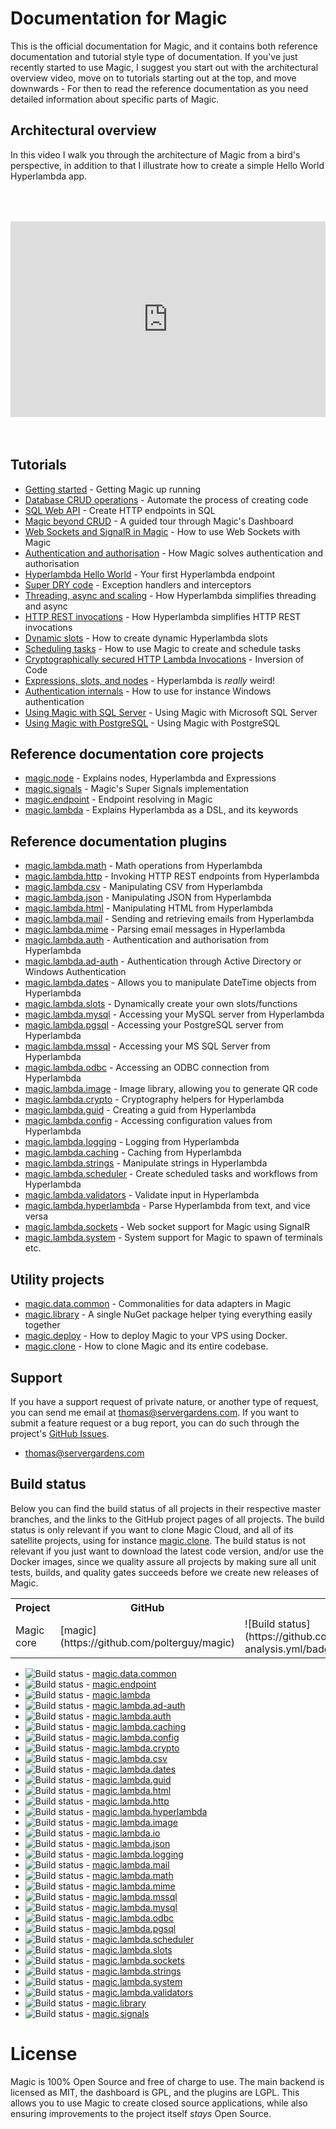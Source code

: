 
# Documentation for Magic

This is the official documentation for Magic, and it contains both reference documentation
and tutorial style type of documentation. If you've just recently started to use Magic, I
suggest you start out with the architectural overview video, move on to tutorials starting
out at the top, and move downwards - For then to read the reference documentation as you need
detailed information about specific parts of Magic.

## Architectural overview

In this video I walk you through the architecture of Magic from a bird's perspective, in addition
to that I illustrate how to create a simple Hello World Hyperlambda app.

<div style="position:relative; padding-bottom:56.25%; padding-top:30px; height:0; overflow:hidden;margin-top:4rem;margin-bottom:4rem;">
<iframe width="560" height="315" style="position:absolute; top:0; left:0; width:100%; height:100%;" src="https://www.youtube.com/embed/FK0rcAEWtV8" frameborder="0" allow="accelerometer; autoplay; encrypted-media; gyroscope; picture-in-picture" allowfullscreen></iframe>
</div>

## Tutorials

* [Getting started](/tutorials/getting-started/) - Getting Magic up running
* [Database CRUD operations](/tutorials/database-crud/) - Automate the process of creating code
* [SQL Web API](/tutorials/sql-web-api/) - Create HTTP endpoints in SQL
* [Magic beyond CRUD](/tutorials/cloud-ide/) - A guided tour through Magic's Dashboard
* [Web Sockets and SignalR in Magic](/tutorials/web-sockets/) - How to use Web Sockets with Magic
* [Authentication and authorisation](/tutorials/auth/) - How Magic solves authentication and authorisation
* [Hyperlambda Hello World](/tutorials/hello-world-endpoint/) - Your first Hyperlambda endpoint
* [Super DRY code](/tutorials/super-dry/) - Exception handlers and interceptors
* [Threading, async and scaling](/tutorials/threading/) - How Hyperlambda simplifies threading and async
* [HTTP REST invocations](/tutorials/http-rest/) - How Hyperlambda simplifies HTTP REST invocations
* [Dynamic slots](/tutorials/dynamic-slots/) - How to create dynamic Hyperlambda slots
* [Scheduling tasks](/tutorials/task-scheduler/) - How to use Magic to create and schedule tasks
* [Cryptographically secured HTTP Lambda Invocations](/tutorials/crypto-lambda-http/) - Inversion of Code
* [Expressions, slots, and nodes](/tutorials/expressions-slots-nodes/) - Hyperlambda is *really* weird!
* [Authentication internals](/tutorials/auth-internals/) - How to use for instance Windows authentication
* [Using Magic with SQL Server](/tutorials/sql-server/) - Using Magic with Microsoft SQL Server
* [Using Magic with PostgreSQL](/tutorials/postgresql/) - Using Magic with PostgreSQL

## Reference documentation core projects

* [magic.node](/documentation/magic.node/) - Explains nodes, Hyperlambda and Expressions
* [magic.signals](/documentation/magic.signals/) - Magic's Super Signals implementation
* [magic.endpoint](/documentation/magic.endpoint/) - Endpoint resolving in Magic
* [magic.lambda](/documentation/magic.lambda/) - Explains Hyperlambda as a DSL, and its keywords

## Reference documentation plugins

* [magic.lambda.math](/documentation/magic.lambda.math/) - Math operations from Hyperlambda
* [magic.lambda.http](/documentation/magic.lambda.http/) - Invoking HTTP REST endpoints from Hyperlambda
* [magic.lambda.csv](/documentation/magic.lambda.csv/) - Manipulating CSV from Hyperlambda
* [magic.lambda.json](/documentation/magic.lambda.json/) - Manipulating JSON from Hyperlambda
* [magic.lambda.html](/documentation/magic.lambda.html/) - Manipulating HTML from Hyperlambda
* [magic.lambda.mail](/documentation/magic.lambda.mail/) - Sending and retrieving emails from Hyperlambda
* [magic.lambda.mime](/documentation/magic.lambda.mime/) - Parsing email messages in Hyperlambda
* [magic.lambda.auth](/documentation/magic.lambda.auth/) - Authentication and authorisation from Hyperlambda
* [magic.lambda.ad-auth](/documentation/magic.lambda.ad-auth/) - Authentication through Active Directory or Windows Authentication
* [magic.lambda.dates](/documentation/magic.lambda.dates/) - Allows you to manipulate DateTime objects from Hyperlambda
* [magic.lambda.slots](/documentation/magic.lambda.slots/) - Dynamically create your own slots/functions
* [magic.lambda.mysql](/documentation/magic.lambda.mysql/) - Accessing your MySQL server from Hyperlambda
* [magic.lambda.pgsql](/documentation/magic.lambda.pgsql/) - Accessing your PostgreSQL server from Hyperlambda
* [magic.lambda.mssql](/documentation/magic.lambda.mssql/) - Accessing your MS SQL Server from Hyperlambda
* [magic.lambda.odbc](/documentation/magic.lambda.odbc/) - Accessing an ODBC connection from Hyperlambda
* [magic.lambda.image](/documentation/magic.lambda.image/) - Image library, allowing you to generate QR code
* [magic.lambda.crypto](/documentation/magic.lambda.crypto/) - Cryptography helpers for Hyperlambda
* [magic.lambda.guid](/documentation/magic.lambda.guid/) - Creating a guid from Hyperlambda
* [magic.lambda.config](/documentation/magic.lambda.config/) - Accessing configuration values from Hyperlambda
* [magic.lambda.logging](/documentation/magic.lambda.logging/) - Logging from Hyperlambda
* [magic.lambda.caching](/documentation/magic.lambda.caching/) - Caching from Hyperlambda
* [magic.lambda.strings](/documentation/magic.lambda.strings/) - Manipulate strings in Hyperlambda
* [magic.lambda.scheduler](/documentation/magic.lambda.scheduler/) - Create scheduled tasks and workflows from Hyperlambda
* [magic.lambda.validators](/documentation/magic.lambda.validators/) - Validate input in Hyperlambda
* [magic.lambda.hyperlambda](/documentation/magic.lambda.hyperlambda/) - Parse Hyperlambda from text, and vice versa
* [magic.lambda.sockets](/documentation/magic.lambda.sockets/) - Web socket support for Magic using SignalR
* [magic.lambda.system](/documentation/magic.lambda.system/) - System support for Magic to spawn of terminals etc.

## Utility projects

* [magic.data.common](/documentation/magic.data.common/) - Commonalities for data adapters in Magic
* [magic.library](/documentation/magic.library/) - A single NuGet package helper tying everything easily together
* [magic.deploy](/documentation/magic.deploy/) - How to deploy Magic to your VPS using Docker.
* [magic.clone](/documentation/magic.clone/) - How to clone Magic and its entire codebase.

## Support

If you have a support request of private nature, or another type of request, you can send me
email at [thomas@servergardens.com](mailto:thomas@servergardens.com). If you want to submit a
feature request or a bug report, you can do such through the project's
[GitHub Issues](https://github.com/polterguy/magic/issues).

* [thomas@servergardens.com](mailto:thomas@servergardens.com)

## Build status

Below you can find the build status of all projects in their respective master branches, and the links to the
GitHub project pages of all projects. The build status is only relevant if you want to clone Magic Cloud, and
all of its satellite projects, using for instance [magic.clone](https://github.com/polterguy/magic.clone). The
build status is not relevant if you just want to download the latest code version, and/or use the Docker images,
since we quality assure all projects by making sure all unit tests, builds, and quality gates succeeds before we
create new releases of Magic.

<table>
   <tr>
      <th>Project</th>
      <th>GitHub</th>
      <th>Build status</th>
   </tr>
   <tr>
      <td>Magic core</td>
      <td>[magic](https://github.com/polterguy/magic)</td>
      <td>![Build status](https://github.com/polterguy/magic/actions/workflows/codeql-analysis.yml/badge.svg)</td>
   </tr>
</table>

* ![Build status](https://github.com/polterguy/magic.data.common/actions/workflows/build.yaml/badge.svg) - [magic.data.common](https://github.com/polterguy/magic.data.common)
* ![Build status](https://github.com/polterguy/magic.endpoint/actions/workflows/build.yaml/badge.svg) - [magic.endpoint](https://github.com/polterguy/magic.endpoint)
* ![Build status](https://github.com/polterguy/magic.lambda/actions/workflows/build.yaml/badge.svg) - [magic.lambda](https://github.com/polterguy/magic.lambda)
* ![Build status](https://github.com/polterguy/magic.lambda.ad-auth/actions/workflows/build.yaml/badge.svg) - [magic.lambda.ad-auth](https://github.com/polterguy/magic.lambda.ad-auth)
* ![Build status](https://github.com/polterguy/magic.lambda.auth/actions/workflows/build.yaml/badge.svg) - [magic.lambda.auth](https://github.com/polterguy/magic.lambda.auth)
* ![Build status](https://github.com/polterguy/magic.lambda.caching/actions/workflows/build.yaml/badge.svg) - [magic.lambda.caching](https://github.com/polterguy/magic.lambda.caching)
* ![Build status](https://github.com/polterguy/magic.lambda.config/actions/workflows/build.yaml/badge.svg) - [magic.lambda.config](https://github.com/polterguy/magic.lambda.config)
* ![Build status](https://github.com/polterguy/magic.lambda.crypto/actions/workflows/build.yaml/badge.svg) - [magic.lambda.crypto](https://github.com/polterguy/magic.lambda.crypto)
* ![Build status](https://github.com/polterguy/magic.lambda.csv/actions/workflows/build.yaml/badge.svg) - [magic.lambda.csv](https://github.com/polterguy/magic.lambda.csv)
* ![Build status](https://github.com/polterguy/magic.lambda.dates/actions/workflows/build.yaml/badge.svg) - [magic.lambda.dates](https://github.com/polterguy/magic.lambda.dates)
* ![Build status](https://github.com/polterguy/magic.lambda.guid/actions/workflows/build.yaml/badge.svg) - [magic.lambda.guid](https://github.com/polterguy/magic.lambda.guid)
* ![Build status](https://github.com/polterguy/magic.lambda.html/actions/workflows/build.yaml/badge.svg) - [magic.lambda.html](https://github.com/polterguy/magic.lambda.html)
* ![Build status](https://github.com/polterguy/magic.lambda.http/actions/workflows/build.yaml/badge.svg) - [magic.lambda.http](https://github.com/polterguy/magic.lambda.http)
* ![Build status](https://github.com/polterguy/magic.lambda.hyperlambda/actions/workflows/build.yaml/badge.svg) - [magic.lambda.hyperlambda](https://github.com/polterguy/magic.lambda.hyperlambda)
* ![Build status](https://github.com/polterguy/magic.lambda.image/actions/workflows/build.yaml/badge.svg) - [magic.lambda.image](https://github.com/polterguy/magic.lambda.image)
* ![Build status](https://github.com/polterguy/magic.lambda.io/actions/workflows/build.yaml/badge.svg) - [magic.lambda.io](https://github.com/polterguy/magic.lambda.io)
* ![Build status](https://github.com/polterguy/magic.lambda.json/actions/workflows/build.yaml/badge.svg) - [magic.lambda.json](https://github.com/polterguy/magic.lambda.json)
* ![Build status](https://github.com/polterguy/magic.lambda.logging/actions/workflows/build.yaml/badge.svg) - [magic.lambda.logging](https://github.com/polterguy/magic.lambda.logging)
* ![Build status](https://github.com/polterguy/magic.lambda.mail/actions/workflows/build.yaml/badge.svg) - [magic.lambda.mail](https://github.com/polterguy/magic.lambda.mail)
* ![Build status](https://github.com/polterguy/magic.lambda.math/actions/workflows/build.yaml/badge.svg) - [magic.lambda.math](https://github.com/polterguy/magic.lambda.math)
* ![Build status](https://github.com/polterguy/magic.lambda.mime/actions/workflows/build.yaml/badge.svg) - [magic.lambda.mime](https://github.com/polterguy/magic.lambda.mime)
* ![Build status](https://github.com/polterguy/magic.lambda.mssql/actions/workflows/build.yaml/badge.svg) - [magic.lambda.mssql](https://github.com/polterguy/magic.lambda.mssql)
* ![Build status](https://github.com/polterguy/magic.lambda.mysql/actions/workflows/build.yaml/badge.svg) - [magic.lambda.mysql](https://github.com/polterguy/magic.lambda.mysql)
* ![Build status](https://github.com/polterguy/magic.lambda.odbc/actions/workflows/build.yaml/badge.svg) - [magic.lambda.odbc](https://github.com/polterguy/magic.lambda.odbc)
* ![Build status](https://github.com/polterguy/magic.lambda.pgsql/actions/workflows/build.yaml/badge.svg) - [magic.lambda.pgsql](https://github.com/polterguy/magic.lambda.pgsql)
* ![Build status](https://github.com/polterguy/magic.lambda.scheduler/actions/workflows/build.yaml/badge.svg) - [magic.lambda.scheduler](https://github.com/polterguy/magic.lambda.scheduler)
* ![Build status](https://github.com/polterguy/magic.lambda.slots/actions/workflows/build.yaml/badge.svg) - [magic.lambda.slots](https://github.com/polterguy/magic.lambda.slots)
* ![Build status](https://github.com/polterguy/magic.lambda.sockets/actions/workflows/build.yaml/badge.svg) - [magic.lambda.sockets](https://github.com/polterguy/magic.lambda.sockets)
* ![Build status](https://github.com/polterguy/magic.lambda.strings/actions/workflows/build.yaml/badge.svg) - [magic.lambda.strings](https://github.com/polterguy/magic.lambda.strings)
* ![Build status](https://github.com/polterguy/magic.lambda.system/actions/workflows/build.yaml/badge.svg) - [magic.lambda.system](https://github.com/polterguy/magic.lambda.system)
* ![Build status](https://github.com/polterguy/magic.lambda.validators/actions/workflows/build.yaml/badge.svg) - [magic.lambda.validators](https://github.com/polterguy/magic.lambda.validators)
* ![Build status](https://github.com/polterguy/magic.library/actions/workflows/build.yaml/badge.svg) - [magic.library](https://github.com/polterguy/magic.library)
* ![Build status](https://github.com/polterguy/magic.signals/actions/workflows/build.yaml/badge.svg) - [magic.signals](https://github.com/polterguy/magic.signals)

# License

Magic is 100% Open Source and free of charge to use. The main backend is licensed as MIT, the dashboard is GPL,
and the plugins are LGPL. This allows you to use Magic to create closed source applications, while also
ensuring improvements to the project itself *stays* Open Source.
